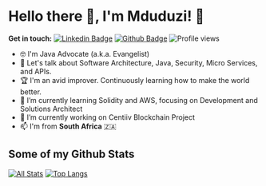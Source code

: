 
# Hello there 👋, I'm Mduduzi! 🦦

<!--
**Mduduzi/Mduduzi** is a ✨ _special_ ✨ repository because its `README.md` (this file) appears on your GitHub profile.

Here are some ideas to get you started:

- 🔭 I’m currently working on ...
- 🌱 I’m currently learning ...
- 👯 I’m looking to collaborate on ...
- 🤔 I’m looking for help with ...
- 💬 Ask me about ...
- 📫 How to reach me: ...
- 😄 Pronouns: ...
- ⚡ Fun fact: ...
-->

**Get in touch:**
[![Linkedin Badge](https://img.shields.io/badge/-mduduzi--mdlalose-blue?style=flat&logo=Linkedin&logoColor=white&link=https://www.linkedin.com/in/mduduzi-mdlalose-44797716/)](https://www.linkedin.com/in/mduduzi-mdlalose-44797716/) [![Github Badge](https://img.shields.io/badge/-mduduzi-grey?style=flat&logo=github&logoColor=white&link=https://github.com/Mduduzi/)](https://www.github.com/Mduduzi/) ![Profile views](https://gpvc.arturio.dev/Mduduzi)


- 🤓 I'm Java Advocate (a.k.a. Evangelist)
- 💬 Let's talk about Software Architecture, Java, Security, Micro Services, and APIs.
- 🏆 I'm an avid improver. Continuously learning how to make the world better.
- 🌱 I’m currently learning Solidity and AWS, focusing on Development and Solutions Architect  
- 🔭 I’m currently working on Centiiv Blockchain Project
- 📫 I'm from **South Africa** :south_africa:


## Some of my Github Stats
[![All Stats](https://github-readme-stats-axpwmfcg3.vercel.app/api?username=Mduduzi&show_icons=true&include_all_commits=true&count_private=true&hide=contribs&theme=dark)](https://github.com/pedes/github-readme-stats)
[![Top Langs](https://github-readme-stats-axpwmfcg3.vercel.app/api/top-langs/?username=Mduduzi&layout=compact&theme=dark)](https://github.com/pedes/github-readme-stats)


<!--![Mdu's github stats](https://github-readme-stats.vercel.app/api?username=Mduduzi) -->
